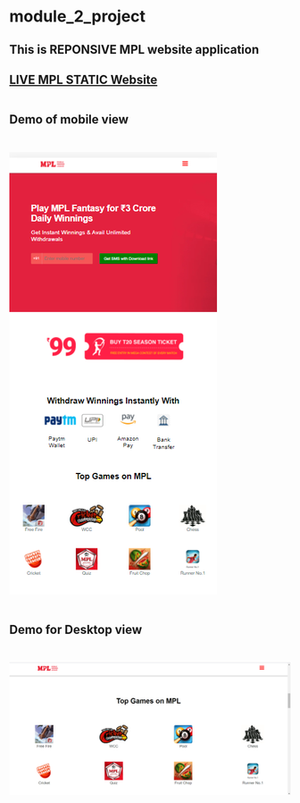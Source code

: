 # module_2_project
<h2>This is REPONSIVE MPL  website application<h2>
 <a href="https://jammy12345.github.io/module_2_project/" alt="Currency Convertor">LIVE MPL STATIC Website</a><br>
 <br><p>Demo of mobile view</p><br>
<img src="images/mobile.png"><br><br>
 <p>Demo for Desktop view</p><br>
 <img src="images/desktop.png">
 
